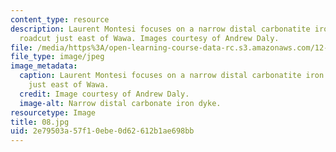 ```yaml
---
content_type: resource
description: Laurent Montesi focuses on a narrow distal carbonatite iron dike in a
  roadcut just east of Wawa. Images courtesy of Andrew Daly.
file: /media/https%3A/open-learning-course-data-rc.s3.amazonaws.com/12-753-geodynamics-seminar-spring-2005/2e79503a57f10ebe0d62612b1ae698bb_08.jpg
file_type: image/jpeg
image_metadata:
  caption: Laurent Montesi focuses on a narrow distal carbonatite iron dike in a roadcut
    just east of Wawa.
  credit: Image courtesy of Andrew Daly.
  image-alt: Narrow distal carbonate iron dyke.
resourcetype: Image
title: 08.jpg
uid: 2e79503a-57f1-0ebe-0d62-612b1ae698bb
---
```

